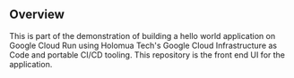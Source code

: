 ## Overview
This is part of the demonstration of building a hello world application on Google Cloud Run using Holomua Tech's Google Cloud Infrastructure as Code and portable CI/CD tooling.  This repository is the front end UI for the application.

